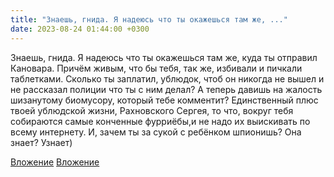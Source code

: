 ```yaml
---
title: "Знаешь, гнида. Я надеюсь что ты окажешься там же, ..."
date: 2023-08-24 01:44:00 +0300
---
```


Знаешь, гнида. Я надеюсь что ты окажешься там же, куда ты отправил Кановара. Причём живым, что бы тебя, так же, избивали и пичкали таблетками.
Сколько ты заплатил, ублюдок, чтоб он никогда не вышел и не рассказал полиции что ты с ним делал?
А теперь давишь на жалость шизанутому биомусору, который тебе комментит?
Единственный плюс твоей ублюдской жизни, Рахновского Сергея, то что, вокруг тебя собираются самые конченные фурриёбы,и не надо их выискивать по всему интернету.
И, зачем ты за сукой с ребёнком шпионишь? Она знает? Узнает)


[Вложение](/assets/vk_photos/4/sDRvuITcVCg.jpg)
[Вложение](/assets/vk_photos/4/X6x88k9MK8o.jpg)
